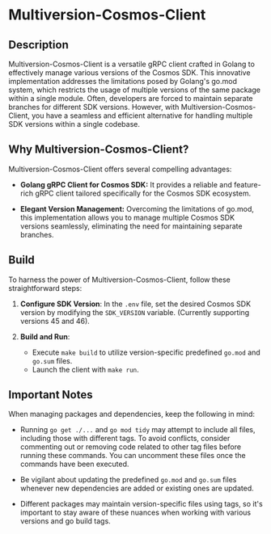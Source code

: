 # Multiversion-Cosmos-Client

## Description

Multiversion-Cosmos-Client is a versatile gRPC client crafted in Golang to effectively manage various versions of the Cosmos SDK. 
This innovative implementation addresses the limitations posed by Golang's go.mod system, which restricts the usage of multiple versions of the same package within a single module. 
Often, developers are forced to maintain separate branches for different SDK versions. However, with Multiversion-Cosmos-Client, you have a seamless and efficient alternative for handling multiple SDK versions within a single codebase.

## Why Multiversion-Cosmos-Client?

Multiversion-Cosmos-Client offers several compelling advantages:

- **Golang gRPC Client for Cosmos SDK:** It provides a reliable and feature-rich gRPC client tailored specifically for the Cosmos SDK ecosystem.

- **Elegant Version Management:** Overcoming the limitations of go.mod, this implementation allows you to manage multiple Cosmos SDK versions seamlessly, eliminating the need for maintaining separate branches.

## Build

To harness the power of Multiversion-Cosmos-Client, follow these straightforward steps:

1. **Configure SDK Version**: In the `.env` file, set the desired Cosmos SDK version by modifying the `SDK_VERSION` variable. (Currently supporting versions 45 and 46).

2. **Build and Run**:
    - Execute `make build` to utilize version-specific predefined `go.mod` and `go.sum` files.
    - Launch the client with `make run`.

## Important Notes

When managing packages and dependencies, keep the following in mind:

- Running `go get ./...` and `go mod tidy` may attempt to include all files, including those with different tags. To avoid conflicts, consider commenting out or removing code related to other tag files before running these commands. You can uncomment these files once the commands have been executed.

- Be vigilant about updating the predefined `go.mod` and `go.sum` files whenever new dependencies are added or existing ones are updated.

- Different packages may maintain version-specific files using tags, so it's important to stay aware of these nuances when working with various versions and go build tags.
